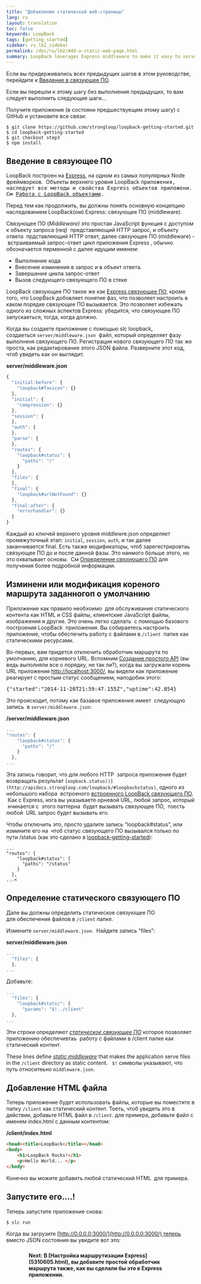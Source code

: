 ```yaml
---
title: "Добавление статической веб-страницы"
lang: ru
layout: translation
toc: false
keywords: LoopBack
tags: [getting_started]
sidebar: ru_lb2_sidebar
permalink: /doc/ru/lb2/Add-a-static-web-page.html
summary: LoopBack leverages Express middleware to make it easy to serve up static content such as web pages.
---
```


Если вы придерживались всех предыдущих шагов в этом руководстве, перейдите к [Введение в связующее ПО](#Введение-в-связующее-ПО).

Если вы перешли к этому шагу без выполнения предыдущих, то вам следует выполнить следующие шаги...

Получите приложение (в состояни предшествуещем этому шагу) с GitHub и установите все связи:

```shell
$ git clone https://github.com/strongloop/loopback-getting-started.git
$ cd loopback-getting-started
$ git checkout step3
$ npm install
```

## Введение в связующее ПО

LoopBack построен на [Express](http://expressjs.com/), на одном из самых популярных Node фреймворков.  Объекты верхнего уровня LoopBack <span style="font-family: monospace;">приложения, наследует все методы и свойства Express объектов приложени. См [Работа с LoopBack объектами](Working-with-LoopBack-objects_5310637.html).

Перед тем как продолжить, вы должны понять основную концепцию наследованием LoopBack(ом) Express: связующее ПО (middleware).

Связующее ПО (_Middleware)_ это простая JavaScript функция с доступом к объекту запроса (req)  представляющий HTTP запрос, и объекту ответа  прдставляющий HTTP ответ, далее связующее ПО (middleware) - встраиваемый запрос-ответ цикл приложения Express , обычно обозначается перменной с далее идущим именем:

*   Выполнение кода
*   Внесение изминения в запрос и в объект ответа.
*   Завершение цикла запрос-ответ
*   Вызов следующего связующего ПО в стеке

LoopBack связующее ПО такое же как [Express связующее ПО](http://expressjs.com/guide/using-middleware.html), кроме того, что LoopBack добовляет понятие фаз, что позволяет настроить в каком порядке связующее ПО вызывается. Это позволяет избежать одного из сложных аспектов Express: убедится, что связующее ПО запускаеться, тогда, когда должно.

Когда вы создаете приложение с помощью slc loopback, создаеться `server/middleware.json`  файл, который определяет фазу выполненя связующего ПО. Регистрация нового связующего ПО так же проста, как редактирование этого JSON файла. Разверните этот код, чтоб увидеть как он выглядит.

**server/middleware.json**

```javascript
{
  "initial:before": {
    "loopback#favicon": {}
  },
  "initial": {
    "compression": {}
  },
  "session": {
  },
  "auth": {
  },
  "parse": {
  },
  "routes": {
    "loopback#status": {
      "paths": "/"
    }
  },
  "files": {
  },
  "final": {
    "loopback#urlNotFound": {}
  },
  "final:after": {
    "errorhandler": {}
  }
}
```

Каждый из ключей верхнего уровня middlewre.json определяет промежуточный этап: `initial`, `session`, `auth`, и так далее заканчивается final. Есть также модификаторы, чтоб зарегестрировтаь связующее ПО до и после данной фазы. Это нанмого больше этого, но это охватывает основы.  См [Определение связующего ПО](Defining-middleware.html) для получения более подробной информации.

## Изминени или модификация кореного маршрута заданногоп о умолчанию

Приложение как правило необхоимо  для обслуживания статического контента как HTML и CSS файлы, клиентские JavaScript файлы, изображения и другие. Это очень легко сделать  с помощью базового построения LoopBack  приложения. Вы собираетесь настроить приложение, чтобы обеспечить работу с файлами в `/client`  папке как статическими ресурсами.

Во-первых, вам придется отключить обработчик маршрута по умолчанию, для корневого URL. Вспомним [Создание простого API](5310599.html) (вы ведь выполняли все о порядку, не так ли?), когда вы загружали корень URL приложения [http://localhost:3000/](http://localhost:3000/), вы видели как приложение реагирует с простым статус сообщением, наподобии этого:

<pre>{"started":"2014-11-20T21:59:47.155Z","uptime":42.054}</pre>

Это происходит, потому как базавое приложение имеет  следующую запись  в `server/middleware.json`:

**/server/middleware.json**

```js
...
"routes": {
    "loopback#status": {
      "paths": "/"
    }
  },
...
```

Эта запись говорит, что для любого HTTP  запроса приложения будет возвращать результат `[oopback.status()](http://apidocs.strongloop.com/loopback/#loopbackstatus)`, одного из небольшого набора  встроеного [встроенного LoopBack связующего ПО](Defining-middleware_5310635.html#Definingmiddleware-Usingbuilt-inmiddleware).  Как с Express, кога вы указываете орневой URL, любой запрос, который  нчинается с  этого паттерна  будет вызывать связующее ПО,  тоесть любой  URL запрос будет вызывать его. 

Чтобы отключить это, просто удалите запись "loopback#status", или измините его на  чтоб статус связующего ПО вызывался только по пути /status (как это сделано в [loopback-getting-started](https://github.com/strongloop/loopback-getting-started)):

```shell
...
"routes": {
    "loopback#status": {
      "paths": "/status"
    }
  },
...<
```

## Определение статического связующего ПО

Дале вы должны определить статическое связующее ПО для обеспечения файлов в `/client` папке.   

Измените `server/middleware.json`.  Найдите запись "files":

**server/middleware.json**

```javascript
...
  "files": {
  },
...
```

Добавьте:

```javascript
...
  "files": {
    "loopback#static": {
      "params": "$!../client"
  },
...
```

Эти строки определяют _[статическое связующее ПО](Defining-middleware_5310635.html#Definingmiddleware-Staticmiddleware)_ которое позволяет приложению обеспечивтаь  работу с файлами в /client папке как статический контент. 

These lines define _[static middleware](Defining-middleware_5310635.html#Definingmiddleware-Staticmiddleware)_ that makes the application serve files in the `/client` directory as static content.   `$!` символы указывают, что путь относитеьно `middleware.json`.

## Добавление HTML файла

Теперь приложение будет использовать файлы, которые вы поместите в папку `/client` как статический контент. Тоеть, чтоб увидеть это в действии, добавьте HTML файл в `/client`. для примера, добавьте файл с именем index.html с данным контентом:

**/client/index.html**
```html
<head><title>LoopBack</title></head>
<body>
    <h1>LoopBack Rocks!</h1>
    <p>Hello World... </p>
</body>
```

Конечно вы можите добавить любой статический HTML  для примера.

## Запустите его....!

Теперь запустите приложение снова:

```shell
$ slc run
```

Когда вы загрузите [http://0.0.0.0:3000/](http://0.0.0.0:3000/) теперь вместо JSON состояния вы увидите вот это:

<div style="padding: 10px; margin: 10px 50px 10px 50px;"><span style="font-weight: bold;">Next: В [Настройка маршрутизации Express](5310605.html), вы добавите простой обработчик маршрута также, как вы сделали бы это в Express приложении.</div>
